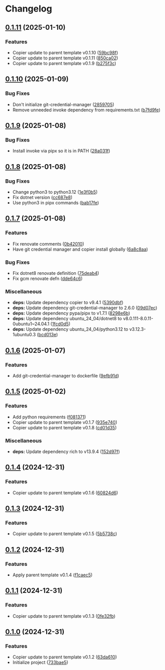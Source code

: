 # Changelog

## [0.1.11](https://github.com/natescherer/postmodern-tools-container/compare/v0.1.10...v0.1.11) (2025-01-10)


### Features

* Copier update to parent template v0.1.10 ([59bc98f](https://github.com/natescherer/postmodern-tools-container/commit/59bc98f90b714243b1c0cd7b6b9e49d62388e3c6))
* Copier update to parent template v0.1.11 ([850ca02](https://github.com/natescherer/postmodern-tools-container/commit/850ca020cb359698942da26488361e3c6abdaf62))
* Copier update to parent template v0.1.9 ([b275f3c](https://github.com/natescherer/postmodern-tools-container/commit/b275f3cae055a2db57d7267f45843cf8bc42fc45))

## [0.1.10](https://github.com/natescherer/postmodern-tools-container/compare/v0.1.9...v0.1.10) (2025-01-09)


### Bug Fixes

* Don't initialize git-credential-manager ([2859705](https://github.com/natescherer/postmodern-tools-container/commit/28597055bc8735d158dcc111e63a2775b223b632))
* Remove unneeded invoke dependency from requirements.txt ([b7fd9fe](https://github.com/natescherer/postmodern-tools-container/commit/b7fd9feda7afa8b3dae51c23ffb176d66ffe64b1))

## [0.1.9](https://github.com/natescherer/postmodern-tools-container/compare/v0.1.8...v0.1.9) (2025-01-08)


### Bug Fixes

* Install invoke via pipx so it is in PATH ([28a031f](https://github.com/natescherer/postmodern-tools-container/commit/28a031f1e3ccbe5d00b7287569ac4ca3ee14be93))

## [0.1.8](https://github.com/natescherer/postmodern-tools-container/compare/v0.1.7...v0.1.8) (2025-01-08)


### Bug Fixes

* Change python3 to python3.12 ([1e3f0b5](https://github.com/natescherer/postmodern-tools-container/commit/1e3f0b559a075ed9571124ac180515cdf84730a2))
* Fix dotnet version ([cc687e8](https://github.com/natescherer/postmodern-tools-container/commit/cc687e85f6562316900e15b6faa0c50954cbc005))
* Use python3 in pipx commands ([bab17fe](https://github.com/natescherer/postmodern-tools-container/commit/bab17fe58a752d677c98c6ddf0f7d9d3e9a16450))

## [0.1.7](https://github.com/natescherer/postmodern-tools-container/compare/v0.1.6...v0.1.7) (2025-01-08)


### Features

* Fix renovate comments ([0b42010](https://github.com/natescherer/postmodern-tools-container/commit/0b42010f574406b17253033d1e3c65098b51ccde))
* Have git credential manager and copier install globally ([6a8c8aa](https://github.com/natescherer/postmodern-tools-container/commit/6a8c8aaa007e7d51223f7f6e4a82065f0607c024))


### Bug Fixes

* Fix dotnet8 renovate definition ([75deab4](https://github.com/natescherer/postmodern-tools-container/commit/75deab48d140603a4cd50938074e8dcdbcff8a24))
* Fix gcm renovate defn ([dde64c6](https://github.com/natescherer/postmodern-tools-container/commit/dde64c638e842895e19ba15cf4f4ca44b585881e))


### Miscellaneous

* **deps:** Update dependency copier to v9.4.1 ([5390dbf](https://github.com/natescherer/postmodern-tools-container/commit/5390dbf6d20a2142c2f672516fa966fd50fec0e6))
* **deps:** Update dependency git-credential-manager to 2.6.0 ([09d07ec](https://github.com/natescherer/postmodern-tools-container/commit/09d07ecc027ed3205b71b415e842f841867d31a9))
* **deps:** Update dependency pypa/pipx to v1.7.1 ([8298e6b](https://github.com/natescherer/postmodern-tools-container/commit/8298e6bd72a42f08e4ce2ad6fb299f43ba9dae43))
* **deps:** Update dependency ubuntu_24_04/dotnet8 to v8.0.111-8.0.11-0ubuntu1~24.04.1 ([1fcd0d5](https://github.com/natescherer/postmodern-tools-container/commit/1fcd0d5188a26af85bee58a9a1f1ddfcdcc54228))
* **deps:** Update dependency ubuntu_24_04/python3.12 to v3.12.3-1ubuntu0.3 ([bcd013e](https://github.com/natescherer/postmodern-tools-container/commit/bcd013e069e61ea8f3036bf050037b6a89ae0781))

## [0.1.6](https://github.com/natescherer/postmodern-tools-container/compare/v0.1.5...v0.1.6) (2025-01-07)


### Features

* Add git-credential-manager to dockerfile ([9efb91d](https://github.com/natescherer/postmodern-tools-container/commit/9efb91d06b807ef89faf0d74e3a211e693700779))

## [0.1.5](https://github.com/natescherer/postmodern-tools-container/compare/v0.1.4...v0.1.5) (2025-01-02)


### Features

* Add python requirements ([f081371](https://github.com/natescherer/postmodern-tools-container/commit/f081371e07852e8b6fa9490e03c91c15f50adf23))
* Copier update to parent template v0.1.7 ([935e740](https://github.com/natescherer/postmodern-tools-container/commit/935e74029f699cb1a9c83aaa1103a7ff3e9e41f7))
* Copier update to parent template v0.1.8 ([cd01d35](https://github.com/natescherer/postmodern-tools-container/commit/cd01d35adfed4ac1a5c1b8869a9cb1c1352c44e6))


### Miscellaneous

* **deps:** Update dependency rich to v13.9.4 ([152d97f](https://github.com/natescherer/postmodern-tools-container/commit/152d97fa3674cfea984feed790f77ff8b84aa5d6))

## [0.1.4](https://github.com/natescherer/postmodern-tools-container/compare/v0.1.3...v0.1.4) (2024-12-31)


### Features

* Copier update to parent template v0.1.6 ([60824d6](https://github.com/natescherer/postmodern-tools-container/commit/60824d6d4ebb3d35d3b5f0917e170fda4f621349))

## [0.1.3](https://github.com/natescherer/postmodern-tools-container/compare/v0.1.2...v0.1.3) (2024-12-31)


### Features

* Copier update to parent template v0.1.5 ([5b5738c](https://github.com/natescherer/postmodern-tools-container/commit/5b5738cfe270d750e313dfe7ef88013bb100c5e4))

## [0.1.2](https://github.com/natescherer/postmodern-tools-container/compare/v0.1.1...v0.1.2) (2024-12-31)


### Features

* Apply parent template v0.1.4 ([f1caec5](https://github.com/natescherer/postmodern-tools-container/commit/f1caec5ae2ffa9a088f05fb71e6b271c9c5ecab4))

## [0.1.1](https://github.com/natescherer/postmodern-tools-container/compare/v0.1.0...v0.1.1) (2024-12-31)


### Features

* Copier update to parent template v0.1.3 ([0fe32fb](https://github.com/natescherer/postmodern-tools-container/commit/0fe32fbe31009cc5ad0cab427b93b00ce5f486cd))

## [0.1.0](https://github.com/natescherer/postmodern-tools-container/compare/v0.0.1...v0.1.0) (2024-12-31)


### Features

* Copier update to parent template v0.1.2 ([63da610](https://github.com/natescherer/postmodern-tools-container/commit/63da6101a5879e3c66400dc796f4c51c83d9a8f1))
* Initialize project ([733bae5](https://github.com/natescherer/postmodern-tools-container/commit/733bae5b01523548617e71d4b6cf15bbe4c0497c))
